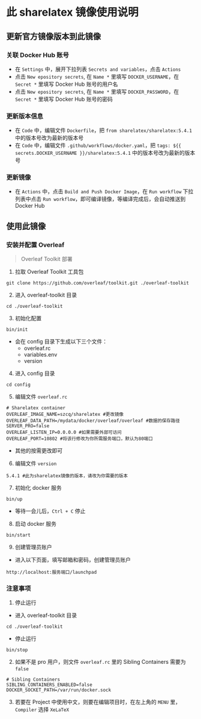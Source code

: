 # 此 sharelatex 镜像使用说明

## 更新官方镜像版本到此镜像

### 关联 Docker Hub 账号

- 在 `Settings` 中，展开下拉列表 `Secrets and variables`，点击 `Actions`
- 点击 `New epository secrets`, 在 `Name *` 里填写 `DOCKER_USERNAME`，在 `Secret *` 里填写 Docker Hub 账号的用户名
- 点击 `New epository secrets`, 在 `Name *` 里填写 `DOCKER_PASSWORD`，在 `Secret *` 里填写 Docker Hub 账号的密码

### 更新版本信息

- 在 `Code` 中，编辑文件 `Dockerfile`，把 `from sharelatex/sharelatex:5.4.1` 中的版本号改为最新的版本号
- 在 `Code` 中，编辑文件 `.github/workflows/docker.yaml`，把 `tags: ${{ secrets.DOCKER_USERNAME }}/sharelatex:5.4.1` 中的版本号改为最新的版本号

### 更新镜像

- 在 `Actions` 中，点击 `Build and Push Docker Image`，在 `Run workflow` 下拉列表中点击 `Run workflow`，即可编译镜像，等编译完成后，会自动推送到 Docker Hub

## 使用此镜像

### 安装并配置 Overleaf

> Overleaf Toolkit 部署

1. 拉取 Overleaf Toolkit 工具包
```
git clone https://github.com/overleaf/toolkit.git ./overleaf-toolkit
```

2. 进入 overleaf-toolkit 目录
```
cd ./overleaf-toolkit
```

3. 初始化配置
```
bin/init
```
- 会在 config 目录下生成以下三个文件：
  - overleaf.rc
  - variables.env
  - version

4. 进入 config 目录
```
cd config
```

5. 编辑文件 `overleaf.rc`
```
# Sharelatex container
OVERLEAF_IMAGE_NAME=szcq/sharelatex #更改镜像
OVERLEAF_DATA_PATH=/mydata/docker/overleaf/overleaf #数据的保存路径
SERVER_PRO=false
OVERLEAF_LISTEN_IP=0.0.0.0 #如果需要外部可访问
OVERLEAF_PORT=10802 #将该行修改为你所需服务端口，默认为80端口
```
- 其他的按需更改即可

6. 编辑文件 `version`
```
5.4.1 #此为sharelatex镜像的版本，请改为你需要的版本
```

7. 初始化 docker 服务
```
bin/up
```
- 等待一会儿后，`Ctrl + C` 停止

8. 启动 docker 服务
```
bin/start
```

9. 创建管理员账户
- 进入以下页面，填写邮箱和密码，创建管理员账户
```
http://localhost:服务端口/launchpad
```

### 注意事项

1. 停止运行
- 进入 overleaf-toolkit 目录
```
cd ./overleaf-toolkit
```
- 停止运行
```
bin/stop
```

2. 如果不是 pro 用户，则文件 `overleaf.rc` 里的 Sibling Containers 需要为 `false`
```
# Sibling Containers
SIBLING_CONTAINERS_ENABLED=false
DOCKER_SOCKET_PATH=/var/run/docker.sock
```

3. 若要在 Project 中使用中文，则要在编辑项目时，在左上角的 `MENU` 里，`Compiler` 选择 `XeLaTeX`
